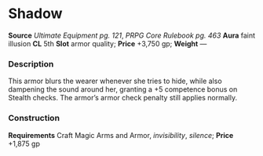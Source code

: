 ﻿---
name: "Shadow"
type: ['armor_quality']
price: "+3,750 gp"
description: |
  "This armor blurs the wearer whenever she tries to hide, while also dampening the sound around her, granting a +5 competence bonus on Stealth checks. The armor’s armor check penalty still applies normally."
---

#  Shadow

**Source** _Ultimate Equipment pg. 121_, _PRPG Core Rulebook pg. 463_
**Aura** faint illusion **CL** 5th
**Slot** armor quality; **Price** +3,750 gp; **Weight** —

### Description

This armor blurs the wearer whenever she tries to hide, while also dampening the sound around her, granting a +5 competence bonus on Stealth checks. The armor’s armor check penalty still applies normally.

### Construction

**Requirements** Craft Magic Arms and Armor, _invisibility_, _silence_; **Price** +1,875 gp